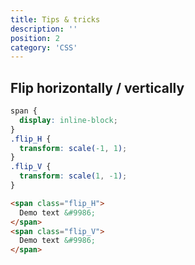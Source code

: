 ```yaml
---
title: Tips & tricks
description: ''
position: 2
category: 'CSS'
---
```


## Flip horizontally / vertically

<flip></flip>

```css
span {
  display: inline-block;
}
.flip_H {
  transform: scale(-1, 1);
}
.flip_V {
  transform: scale(1, -1);
}
```

```html
<span class="flip_H">
  Demo text &#9986;
</span>
<span class="flip_V">
  Demo text &#9986;
</span>
```
